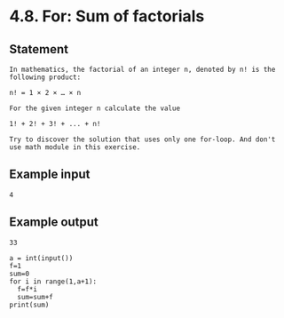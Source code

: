 # 4.8. For: Sum of factorials
## Statement
```
In mathematics, the factorial of an integer n, denoted by n! is the following product:

n! = 1 × 2 × … × n

For the given integer n calculate the value 

1! + 2! + 3! + ... + n!

Try to discover the solution that uses only one for-loop. And don't use math module in this exercise.
```
## Example input
```
4
```
## Example output
```
33
```
```
a = int(input())
f=1
sum=0
for i in range(1,a+1):
  f=f*i
  sum=sum+f
print(sum)  
```



